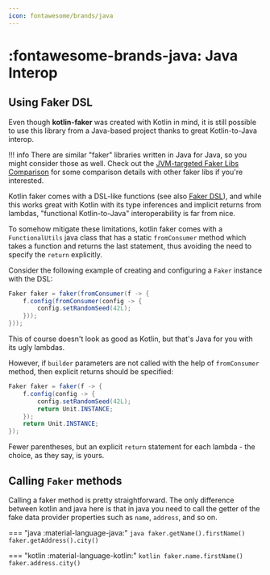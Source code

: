 ```yaml
---
icon: fontawesome/brands/java
---
```


# :fontawesome-brands-java: Java Interop

## Using Faker DSL

Even though **kotlin-faker** was created with Kotlin in mind, it is still possible to use this library from a Java-based project thanks to great
Kotlin-to-Java interop. 

!!! info
    There are similar "faker" libraries written in Java for Java, so you might consider those as well. Check out the [JVM-targeted Faker Libs Comparison](../pages/faker-comparisons.md) for some comparison details with other faker libs if you're interested.

Kotlin faker comes with a DSL-like functions (see also [Faker DSL](./faker-dsl.md)), and while this works great with Kotlin with its type inferences and implicit returns from lambdas, "functional Kotlin-to-Java" interoperability is far from nice.

To somehow mitigate these limitations, kotlin faker comes with a `FunctionalUtils` java class that has a static `fromConsumer` method which takes a function and returns the last statement, thus avoiding the need to specify the `return` explicitly.

Consider the following example of creating and configuring a `Faker` instance with the DSL:

```java
Faker faker = faker(fromConsumer(f -> {
    f.config(fromConsumer(config -> {
        config.setRandomSeed(42L);
    }));
}));
```

This of course doesn't look as good as Kotlin, but that's Java for you with its ugly lambdas.

However, if `builder` parameters are not called with the help of `fromConsumer` method, then explicit returns should be specified:

```java
Faker faker = faker(f -> {
    f.config(config -> {
        config.setRandomSeed(42L);
        return Unit.INSTANCE;
    });
    return Unit.INSTANCE;
});
```

Fewer parentheses, but an explicit `return` statement for each lambda - the choice, as they say, is yours.

## Calling `Faker` methods

Calling a faker method is pretty straightforward. The only difference between kotlin and java here is that in java you need to call the getter of the fake data provider properties such as `name`, `address`, and so on.

=== "java :material-language-java:"
    ```java
    faker.getName().firstName()
    faker.getAddress().city()
    ```

=== "kotlin :material-language-kotlin:"
    ```kotlin
    faker.name.firstName()
    faker.address.city()
    ```
